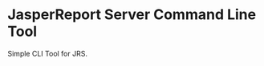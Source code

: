 JasperReport Server Command Line Tool
=====================================

Simple CLI Tool for JRS.

